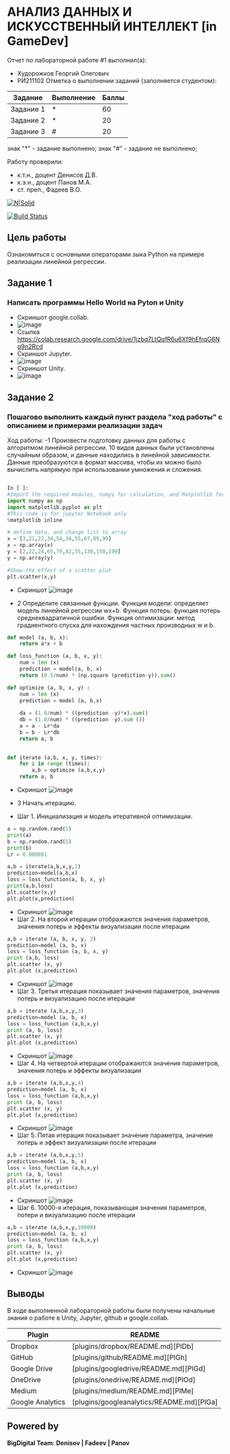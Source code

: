 # АНАЛИЗ ДАННЫХ И ИСКУССТВЕННЫЙ ИНТЕЛЛЕКТ [in GameDev]
Отчет по лабораторной работе #1 выполнил(а):
- Худорожков Георгий Олегович
- РИ211102
Отметка о выполнении заданий (заполняется студентом):

| Задание | Выполнение | Баллы |
| ------ | ------ | ------ |
| Задание 1 | * | 60 |
| Задание 2 | * | 20 |
| Задание 3 | # | 20 |

знак "*" - задание выполнено; знак "#" - задание не выполнено;

Работу проверили:
- к.т.н., доцент Денисов Д.В.
- к.э.н., доцент Панов М.А.
- ст. преп., Фадеев В.О.

[![N|Solid](https://cldup.com/dTxpPi9lDf.thumb.png)](https://nodesource.com/products/nsolid)

[![Build Status](https://travis-ci.org/joemccann/dillinger.svg?branch=master)](https://travis-ci.org/joemccann/dillinger)
## Цель работы
Ознакомиться с основными операторами зыка Python на примере реализации линейной регрессии.
## Задание 1
### Написать программы Hello World на Pyton и Unity
- Скриншот google.collab.
- ![image](https://user-images.githubusercontent.com/114441283/192611408-87d4fa81-cd42-4ac7-bdf3-ae56a697aeca.png)
- Ссылка https://colab.research.google.com/drive/1jzbq7LtQqfR6u6Xf9hEfrqG6Nq9n2Rcd
- Скриншот Jupyter.
- ![image](https://user-images.githubusercontent.com/114441283/192611627-9e6a6892-4b82-4839-b090-34d613a2195a.png)
- Скриншот Unity.
-  ![image](https://user-images.githubusercontent.com/114441283/192611929-27d5d33b-0a44-4d09-98fe-75407e833a61.png)
## Задание 2
### Пошагово выполнить каждый пункт раздела "ход работы" с описанием и примерами реализации задач
Ход работы:
-1 Произвести подготовку данных для работы с алгоритмом линейной регрессии. 10 видов данных были установлены случайным образом, и данные находились в линейной зависимости. Данные преобразуются в формат массива, чтобы их можно было вычислить напрямую при использовании умножения и сложения.

```py

In [ ]:
#Import the required modules, numpy for calculation, and Matplotlib for drawing
import numpy as np
import matplotlib.pyplot as plt
#This code is for jupyter Notebook only
%matplotlib inline

# define data, and change list to array
x = [3,21,22,34,54,34,55,67,89,99]
x = np.array(x)
y = [2,22,24,65,79,82,55,130,150,199]
y = np.array(y)

#Show the effect of a scatter plot
plt.scatter(x,y)

```
- Скриншот 
![image](https://user-images.githubusercontent.com/114441283/192613309-0118ab5c-32cb-4ae0-a30e-715eac5d8ab2.png)

- 2 Определите связанные функции. Функция модели: определяет модель линейной регрессии wx+b. Функция потерь: функция потерь среднеквадратичной ошибки. Функция оптимизации: метод градиентного спуска для нахождения частных производных w и b.
```py
def model (a, b, x):
    return a*x + b

def loss_function (a, b, x, y):
    num = len (x)
    prediction = model(a, b, x) 
    return (0.5/num) * (np.square (prediction-y)).sum()

def optimize (a, b, x, y) :
    num = len (x)
    prediction = model (a, b,x)
    
    da = (1.0/num) * ((prediction -y)*x).sum()
    db = (1.0/num) * ((prediction -y).sum ())
    a = a - Lr*da
    b = b - Lr*db
    return a, b

 
def iterate (a,b, x, y, times):
    for i in range (times):
        a,b = optimize (a,b,x,y)
    return a, b
```
- Скриншот 
![image](https://user-images.githubusercontent.com/114441283/192619842-68c0877a-3749-4b58-8374-752af35cea9f.png)

- 3 Начать итерацию.
- Шаг 1. Инициализация и модель итеративной оптимизации.
```py
a = np.random.rand(1)
print(a)
b = np.random.rand(1)
print(b)
Lr = 0.000001

a,b = iterate(a,b,x,y,1)
prediction=model(a,b,x)
loss = loss_function(a, b, x, y)
print(a,b,loss)
plt.scatter(x,y)
plt.plot(x,prediction)
```
- Скриншот 
![image](https://user-images.githubusercontent.com/114441283/192614424-52deaad8-ca87-4ea5-92b3-bd5008eeb1d4.png)
- Шаг 2. На второй итерации отображаются значения параметров, значения потерь и эффекты визуализации после итерации
```py
a,b = iterate (a, b, x, y, 2)
prediction=model (a, b, x)
loss = loss_function (a, b, x, y)
print (a,b, loss) 
plt.scatter (x, y)
plt.plot (x,prediction)
```
- Скриншот
 ![image](https://user-images.githubusercontent.com/114441283/192614872-8eb68da9-c65e-4fbf-9dc8-d6d39b89f4a7.png)
- Шаг 3. Третья итерация показывает значения параметров, значения потерь и визуализацию после итерации
```py
a,b = iterate (a,b,x,y,3)
prediction=model (a, b, x)
loss = loss_function (a,b,x,y)
print (a, b, loss) 
plt.scatter (x, y)
plt.plot (x,prediction)
```
- Скриншот
![image](https://user-images.githubusercontent.com/114441283/192615266-50cf6648-3421-4102-bab1-8fe2c94645e8.png)
- Шаг 4. На четвертой итерации отображаются значения параметров, значения потерь и эффекты визуализации
```py
a,b = iterate (a,b,x,y,4)
prediction=model (a, b, x)
loss = loss_function (a,b,x,y)
print (a, b, loss) 
plt.scatter (x, y)
plt.plot (x,prediction)
```
- Скриншот
![image](https://user-images.githubusercontent.com/114441283/192615786-2d8806b2-ea5a-4e51-a2cd-ed1e92d19361.png)
- Шаг 5. Пятая итерация показывает значение параметра, значение потерь и эффект визуализации после итерации
```py
a,b = iterate (a,b,x,y,5)
prediction=model (a, b, x)
loss = loss_function (a,b,x,y)
print (a, b, loss) 
plt.scatter (x, y)
plt.plot (x,prediction)

```
- Скриншот
 ![image](https://user-images.githubusercontent.com/114441283/192616086-0027e583-7365-4b8c-bc52-902dec869ea2.png)
- Шаг 6. 10000-я итерация, показывающая значения параметров, потери и визуализацию после итерации
```py
a,b = iterate (a,b,x,y,10000)
prediction=model (a, b, x)
loss = loss_function (a,b,x,y)
print (a, b, loss) 
plt.scatter (x, y)
plt.plot (x,prediction)
```
- Скриншот
![image](https://user-images.githubusercontent.com/114441283/192616337-85a862d7-e2b9-41d1-b555-8600b0a09d42.png)


## Выводы

В ходе выполненной лабораторной работы были получены начальные знания о работе в Unity, Jupyter, github и google.collab.

| Plugin | README |
| ------ | ------ |
| Dropbox | [plugins/dropbox/README.md][PlDb] |
| GitHub | [plugins/github/README.md][PlGh] |
| Google Drive | [plugins/googledrive/README.md][PlGd] |
| OneDrive | [plugins/onedrive/README.md][PlOd] |
| Medium | [plugins/medium/README.md][PlMe] |
| Google Analytics | [plugins/googleanalytics/README.md][PlGa] |

## Powered by

**BigDigital Team: Denisov | Fadeev | Panov**

